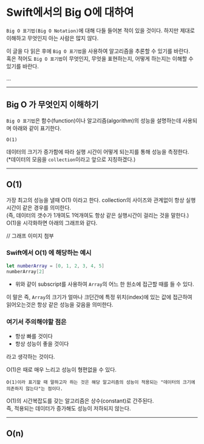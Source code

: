 # Swift에서의 Big O에 대하여

`Big O 표기법(Big O Notation)`에 대해 다들 들어본 적이 있을 것이다. 하지만 제대로 이해하고 무엇인지 아는 사람은 많지 않다.

이 글을 다 읽은 후에 `Big O 표기법`을 사용하여 알고리즘을 추론할 수 있기를 바란다.  
혹은 적어도 `Big O 표기법`이 무엇인지, 무엇을 표현하는지, 어떻게 하는지는 이해할 수 있기를 바란다.

...

---

## Big O 가 무엇인지 이해하기
`Big O 표기법`은 함수(function)이나 알고리즘(algorithm)의 성능을 설명하는데 사용되며 아래와 같이 표기한다.
```
O(1)
```

데이터의 크기가 증가함에 따라 실행 시간이 어떻게 되는지를 통해 성능을 측정한다.  
(*데이터의 모음을 `collection`이라고 앞으로 지칭하겠다.)

---

## O(1)
가장 최고의 성능을 낼때 O(1) 이라고 한다.  collection의 사이즈와 관계없이 항상 실행시간이 같은 경우를 의미한다.  
(즉, 데이터의 갯수가 1개여도 1억개여도 항상 같은 실행시간이 걸리는 것을 말한다.)  
O(1)을 시각화하면 아래의 그래프와 같다.

// 그래프 이미지 첨부

### Swift에서 O(1) 에 해당하는 예시
```swift
let numberArray = [0, 1, 2, 3, 4, 5]
numberArray[2]
```

- 위와 같이 subscript를 사용하여 `Array`의 어느 한 원소에 접근할 때를 들 수 있다.

이 말은 즉, `Array`의 크기가 얼마나 크던간에 특정 위치(index)에 있는 값에 접근하여 읽어오는것은 항상 같은 성능을 갖음을 의미한다.

### 여기서 주의해야할 점은
- 항상 빠를 것이다
- 항상 성능이 좋을 것이다

라고 생각하는 것이다.

O(1)은 때로 매우 느리고 성능이 형편없을 수 있다.
```
O(1)이라 표기할 때 말하고자 하는 것은 해당 알고리즘의 성능이 적용되는 "데이터의 크기에 의존하지 않는다"는 점이다.
```

O(1)의 시간복잡도를 갖는 알고리즘은 상수(constant)로 간주된다.  
즉, 적용되는 데이터가 증가해도 성능이 저하되지 않는다.

---

## O(n)